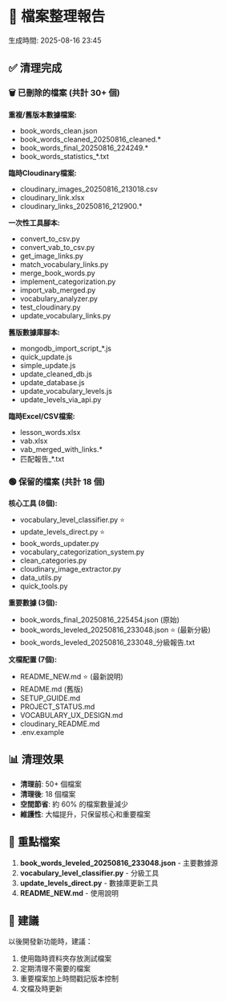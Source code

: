 # 📁 檔案整理報告
生成時間: 2025-08-16 23:45

## ✅ 清理完成

### 🗑️ 已刪除的檔案 (共計 30+ 個)

**重複/舊版本數據檔案:**
- book_words_clean.json
- book_words_cleaned_20250816_cleaned.*
- book_words_final_20250816_224249.*
- book_words_statistics_*.txt

**臨時Cloudinary檔案:**
- cloudinary_images_20250816_213018.csv
- cloudinary_link.xlsx
- cloudinary_links_20250816_212900.*

**一次性工具腳本:**
- convert_to_csv.py
- convert_vab_to_csv.py
- get_image_links.py
- match_vocabulary_links.py
- merge_book_words.py
- implement_categorization.py
- import_vab_merged.py
- vocabulary_analyzer.py
- test_cloudinary.py
- update_vocabulary_links.py

**舊版數據庫腳本:**
- mongodb_import_script_*.js
- quick_update.js
- simple_update.js
- update_cleaned_db.js
- update_database.js
- update_vocabulary_levels.js
- update_levels_via_api.py

**臨時Excel/CSV檔案:**
- lesson_words.xlsx
- vab.xlsx
- vab_merged_with_links.*
- 匹配報告_*.txt

### 🟢 保留的檔案 (共計 18 個)

**核心工具 (8個):**
- vocabulary_level_classifier.py ⭐
- update_levels_direct.py ⭐
- book_words_updater.py
- vocabulary_categorization_system.py
- clean_categories.py
- cloudinary_image_extractor.py
- data_utils.py
- quick_tools.py

**重要數據 (3個):**
- book_words_final_20250816_225454.json (原始)
- book_words_leveled_20250816_233048.json ⭐ (最新分級)
- book_words_leveled_20250816_233048_分級報告.txt

**文檔配置 (7個):**
- README_NEW.md ⭐ (最新說明)
- README.md (舊版)
- SETUP_GUIDE.md
- PROJECT_STATUS.md
- VOCABULARY_UX_DESIGN.md
- cloudinary_README.md
- .env.example

## 📊 清理效果

- **清理前**: 50+ 個檔案
- **清理後**: 18 個檔案
- **空間節省**: 約 60% 的檔案數量減少
- **維護性**: 大幅提升，只保留核心和重要檔案

## 🎯 重點檔案

1. **book_words_leveled_20250816_233048.json** - 主要數據源
2. **vocabulary_level_classifier.py** - 分級工具
3. **update_levels_direct.py** - 數據庫更新工具
4. **README_NEW.md** - 使用說明

## 📝 建議

以後開發新功能時，建議：
1. 使用臨時資料夾存放測試檔案
2. 定期清理不需要的檔案
3. 重要檔案加上時間戳記版本控制
4. 文檔及時更新
